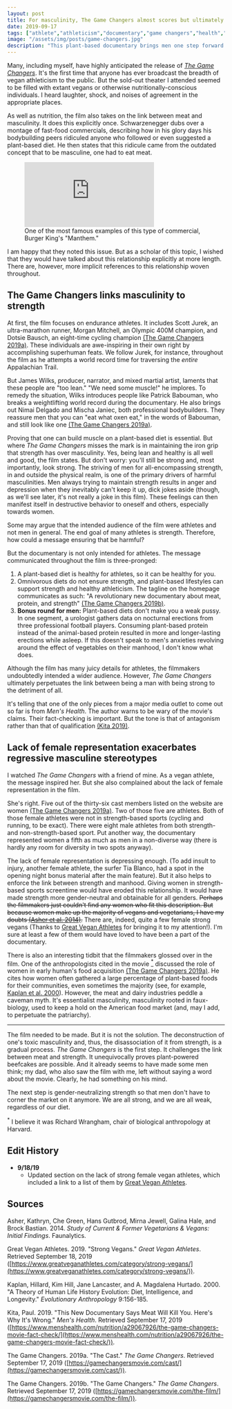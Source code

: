 ```yaml
---
layout: post
title: For masculinity, The Game Changers almost scores but ultimately fumbles
date: 2019-09-17
tags: ["athlete","athleticism","documentary","game changers","health","masculinity","meat","sports","vegan", "posts"]
image: "/assets/img/posts/game-changers.jpg"
description: "This plant-based documentary brings men one step forward and two steps back, dragging women along with them."
---
```


<section class="post-content">

Many, including myself, have highly anticipated the release of _[The Game Changers](https://gamechangersmovie.com)_. It's the first time that anyone has ever broadcast the breadth of vegan athleticism to the public. But the sold-out theater I attended seemed to be filled with extant vegans or otherwise nutritionally-conscious individuals. I heard laughter, shock, and noises of agreement in the appropriate places.

As well as nutrition, the film also takes on the link between meat and masculinity. It does this explicitly once. Schwarzenegger dubs over a montage of fast-food commercials, describing how in his glory days his bodybuilding peers ridiculed anyone who followed or even suggested a plant-based diet. He then states that this ridicule came from the outdated concept that to be masculine, one had to eat meat.

<figure>
  <div class="video-wrapper">
    <iframe src="http://www.youtube.com/embed/v9e4QD1zm0Q" allowfullscreen="" frameborder="0"></iframe>
  </div>
  <figcaption>
    One of the most famous examples of this type of commercial, Burger King's "Manthem."
  </figcaption>
</figure>

I am happy that they noted this issue. But as a scholar of this topic, I wished that they would have talked about this relationship explicitly at more length. There are, however, more implicit references to this relationship woven throughout.

## The Game Changers links masculinity to strength

At first, the film focuses on endurance athletes. It includes Scott Jurek, an ultra-marathon runner, Morgan Mitchell, an Olympic 400M champion, and Dotsie Bausch, an eight-time cycling champion [(The Game Changers 2019a)](#game-changers-1)​. These individuals are awe-inspiring in their own right by accomplishing superhuman feats. We follow Jurek, for instance, throughout the film as he attempts a world record time for traversing the _entire_ Appalachian Trail.

But James Wilks, producer, narrator, and mixed martial artist, laments that these people are "too lean." "We need some muscle!" he implores. To remedy the situation, Wilks introduces people like Patrick Babouman, who breaks a weightlifting world record during the documentary. He also brings out Nimai Delgado and Mischa Janiec, both professional bodybuilders. They reassure men that you can "eat what oxen eat," in the words of Babouman, and still look like one [(The Game Changers 2019a)](#game-changers-1)​.

Proving that one can build muscle on a plant-based diet is essential. But where _The Game Changers_ misses the mark is in maintaining the iron grip that strength has over masculinity. Yes, being lean and healthy is all well and good, the film states. But don't worry: you'll still be strong and, most importantly, look strong. The striving of men for all-encompassing strength, in and outside the physical realm, is one of the primary drivers of harmful masculinities. Men always trying to maintain strength results in anger and depression when they inevitably can't keep it up, dick jokes aside (though, as we'll see later, it's not really a joke in this film). These feelings can then manifest itself in destructive behavior to oneself and others, especially towards women.

Some may argue that the intended audience of the film were athletes and not men in general. The end goal of many athletes is strength. Therefore, how could a message ensuring that be harmful?

But the documentary is not only intended for athletes. The message communicated throughout the film is three-pronged:

1. A plant-based diet is healthy for athletes, so it can be healthy for you.
2. Omnivorous diets do not ensure strength, and plant-based lifestyles can support strength and healthy athleticism. The tagline on the homepage communicates as such: "A revolutionary new documentary about meat, protein, and strength" ​[(The Game Changers 2019b)​](#game-changers-2).
3. **Bonus round for men:** Plant-based diets don't make you a weak pussy. In one segment, a urologist gathers data on nocturnal erections from three professional football players. Consuming plant-based protein instead of the animal-based protein resulted in more and longer-lasting erections while asleep. If this doesn't speak to men's anxieties revolving around the effect of vegetables on their manhood, I don't know what does.

Although the film has many juicy details for athletes, the filmmakers undoubtedly intended a wider audience. However, _The Game Changers_ ultimately perpetuates the link between being a man with being strong to the detriment of all.

It's telling that one of the only pieces from a major media outlet to come out so far is from _Men's Health_. The author warns to be wary of the movie's claims. Their fact-checking is important. But the tone is that of antagonism rather than that of qualification [(Kita 2019)](#kita)​.

## Lack of female representation exacerbates regressive masculine stereotypes

I watched _The Game Changers_ with a friend of mine. As a vegan athlete, the message inspired her. But she also complained about the lack of female representation in the film.

She's right. Five out of the thirty-six cast members listed on the website are women ​[(The Game Changers 2019a)](#game-changers-1). Two of those five are athletes. Both of those female athletes were not in strength-based sports (cycling and running, to be exact). There were eight male athletes from both strength- and non-strength-based sport. Put another way, the documentary represented women a fifth as much as men in a non-diverse way (there is hardly any room for diversity in two spots anyway).

The lack of female representation is depressing enough. (To add insult to injury, another female athlete, the surfer Tia Blanco, had a spot in the opening night bonus material after the main feature). But it also helps to enforce the link between strength and manhood. Giving women in strength-based sports screentime would have eroded this relationship. It would have made strength more gender-neutral and obtainable for all genders. ~~Perhaps the filmmakers just couldn't find any women who fit this description. But because women make up the majority of vegans and vegetarians, I have my doubts [(Asher et al. 2014)​](#asher).~~ There are, indeed, quite a few female strong vegans (Thanks to ​[Great Vegan Athletes​](#gva) for bringing it to my attention!). I'm sure at least a few of them would have loved to have been a part of the documentary.


There is also an interesting tidbit that the filmmakers glossed over in the film. One of the anthropologists cited in the movie [<sup>​\*​</sup>](#footnote) discussed the role of women in early human's food acquisition [(The Game Changers 2019a)​](#game-changers-1). He cites how women often gathered a large percentage of plant-based foods for their communities, even sometimes the majority (see, for example, [​Kaplan et al. 2000​](#kaplan)). However, the meat and dairy industries peddle a caveman myth. It's essentialist masculinity, masculinity rooted in faux-biology, used to keep a hold on the American food market (and, may I add, to perpetuate the patriarchy).

---

The film needed to be made. But it is not the solution. The deconstruction of one's toxic masculinity and, thus, the disassociation of it from strength, is a gradual process. _The Game Changers_ is the first step. It challenges the link between meat and strength. It unequivocally proves plant-powered beefcakes are possible. And it already seems to have made some men think; my dad, who also saw the film with me, left without saying a word about the movie. Clearly, he had something on his mind.

The next step is gender-neutralizing strength so that men don't have to corner the market on it anymore. We are all strong, and we are all weak, regardless of our diet.

<a id="footnote"><sup>​\*​</sup></a> I believe it was Richard Wrangham, chair of biological anthropology at Harvard.

## Edit History
- **9/18/19**
  - Updated section on the lack of strong female vegan athletes, which included a link to a list of them by [Great Vegan Athletes](https://www.greatveganathletes.com).

## Sources

<a id="asher"></a>
Asher, Kathryn, Che Green, Hans Gutbrod, Mirna Jewell, Galina Hale, and Brock Bastian. 2014. _Study of Current & Former Vegetarians & Vegans: Initial Findings_. Faunalytics.

<a id="gva"></a>
Great Vegan Athletes. 2019. "Strong Vegans." _Great Vegan Athletes_. Retrieved September 18, 2019 ([https://www.greatveganathletes.com/category/strong-vegans/](https://www.greatveganathletes.com/category/strong-vegans/)).

<a id="kaplan"></a>
Kaplan, Hillard, Kim Hill, Jane Lancaster, and A. Magdalena Hurtado. 2000. "A Theory of Human Life History Evolution: Diet, Intelligence, and Longevity." _Evolutionary Anthropology_ 9:156-185.

<a id="kita"></a>
Kita, Paul. 2019. "This New Documentary Says Meat Will Kill You. Here's Why It's Wrong." _Men's Health_. Retrieved September 17, 2019 ([https://www.menshealth.com/nutrition/a29067926/the-game-changers-movie-fact-check/](https://www.menshealth.com/nutrition/a29067926/the-game-changers-movie-fact-check/)).

<a id="game-changers-1"></a>
The Game Changers. 2019a. "The Cast." _The Game Changers_. Retrieved September 17, 2019 ([https://gamechangersmovie.com/cast/](https://gamechangersmovie.com/cast/)).

<a id="game-changers-2"></a>
The Game Changers. 2019b. "The Game Changers." _The Game Changers_. Retrieved September 17, 2019 ([https://gamechangersmovie.com/the-film/](https://gamechangersmovie.com/the-film/)).

</section>
